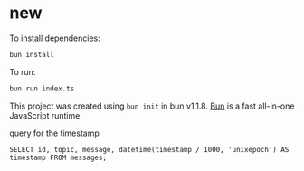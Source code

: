 # new

To install dependencies:

```bash
bun install
```

To run:

```bash
bun run index.ts
```

This project was created using `bun init` in bun v1.1.8. [Bun](https://bun.sh) is a fast all-in-one JavaScript runtime.


query for the timestamp
```
SELECT id, topic, message, datetime(timestamp / 1000, 'unixepoch') AS timestamp FROM messages;
```
